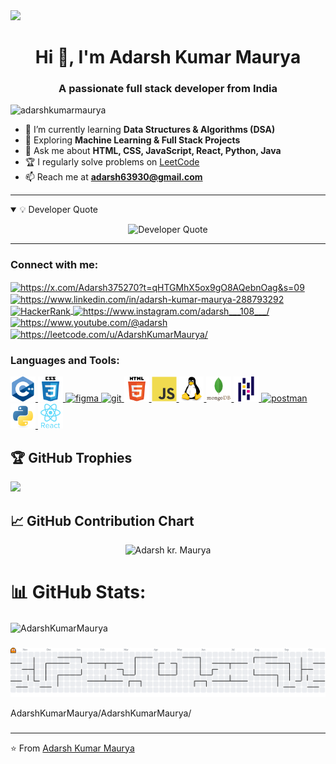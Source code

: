 <img src="https://github.com/Anmol-Baranwal/Cool-GIFs-For-GitHub/assets/74038190/d48893bd-0757-481c-8d7e-ba3e163feae7" />

<h1 align="center">Hi 👋, I'm Adarsh Kumar Maurya</h1>
<h3 align="center">A passionate full stack developer from India</h3>

<p align="left">
  <img src="https://komarev.com/ghpvc/?username=AdarshKumarMaurya&label=Profile%20views&color=0e75b6&style=flat" alt="adarshkumarmaurya" />
</p>


- 🌱 I’m currently learning **Data Structures & Algorithms (DSA)**
- 🧠 Exploring **Machine Learning & Full Stack Projects**
- 💬 Ask me about **HTML, CSS, JavaScript, React, Python, Java**
- 🏆 I regularly solve problems on [LeetCode](https://leetcode.com/u/AdarshKumarMaurya/)
- 📫 Reach me at **adarsh63930@gmail.com**


<hr>
<details open>
<summary>💡 Developer Quote</summary>
<p align="center">
  <img src="https://readme-typing-svg.demolab.com?font=Fira+Code&duration=3000&pause=2000&color=6366F1&center=true&vCenter=true&width=800&lines=The+people+who+are+crazy+enough+to+think+they+can+change+the+world;are+the+ones+who+do.++-+Steve+Jobs" alt="Developer Quote"/>
</p>
</details>
<hr>


### Connect with me:
<p align="left">
<a href="https://x.com/Adarsh375270?t=qHTGMhX5ox9gO8AQebnOag&s=09" target="blank"><img align="center" src="https://raw.githubusercontent.com/rahuldkjain/github-profile-readme-generator/master/src/images/icons/Social/twitter.svg" alt="https://x.com/Adarsh375270?t=qHTGMhX5ox9gO8AQebnOag&s=09" height="30" width="40" /></a>
<a href="https://www.linkedin.com/in/adarsh-kumar-maurya-288793292" target="blank"><img align="center" src="https://raw.githubusercontent.com/rahuldkjain/github-profile-readme-generator/master/src/images/icons/Social/linked-in-alt.svg" alt="https://www.linkedin.com/in/adarsh-kumar-maurya-288793292" height="30" width="40" /></a>
<a href="https://www.hackerrank.com/profile/adarsh63930" target="blank">
  <img align="center" src="https://raw.githubusercontent.com/rahuldkjain/github-profile-readme-generator/master/src/images/icons/Social/hackerrank.svg" alt="HackerRank" height="30" width="40" />
</a>
<a href="https://www.instagram.com/adarsh___108___/" target="blank"><img align="center" src="https://raw.githubusercontent.com/rahuldkjain/github-profile-readme-generator/master/src/images/icons/Social/instagram.svg" alt="https://www.instagram.com/adarsh___108___/" height="30" width="40" /></a>
<a href="https://www.youtube.com/@adarsh" target="blank"><img align="center" src="https://raw.githubusercontent.com/rahuldkjain/github-profile-readme-generator/master/src/images/icons/Social/youtube.svg" alt="https://www.youtube.com/@adarsh" height="30" width="40" /></a>
<a href="https://leetcode.com/u/AdarshKumarMaurya/" target="blank"><img align="center" src="https://raw.githubusercontent.com/rahuldkjain/github-profile-readme-generator/master/src/images/icons/Social/leet-code.svg" alt="https://leetcode.com/u/AdarshKumarMaurya/" height="30" width="40" /></a>
</p>

### Languages and Tools:
<p align="left"> <a href="https://www.w3schools.com/cpp/" target="_blank" rel="noreferrer"> <img src="https://raw.githubusercontent.com/devicons/devicon/master/icons/cplusplus/cplusplus-original.svg" alt="cplusplus" width="40" height="40"/> </a> <a href="https://www.w3schools.com/css/" target="_blank" rel="noreferrer"> <img src="https://raw.githubusercontent.com/devicons/devicon/master/icons/css3/css3-original-wordmark.svg" alt="css3" width="40" height="40"/> </a> <a href="https://www.figma.com/" target="_blank" rel="noreferrer"> <img src="https://www.vectorlogo.zone/logos/figma/figma-icon.svg" alt="figma" width="40" height="40"/> </a> <a href="https://git-scm.com/" target="_blank" rel="noreferrer"> <img src="https://www.vectorlogo.zone/logos/git-scm/git-scm-icon.svg" alt="git" width="40" height="40"/> </a> <a href="https://www.w3.org/html/" target="_blank" rel="noreferrer"> <img src="https://raw.githubusercontent.com/devicons/devicon/master/icons/html5/html5-original-wordmark.svg" alt="html5" width="40" height="40"/> </a> <a href="https://developer.mozilla.org/en-US/docs/Web/JavaScript" target="_blank" rel="noreferrer"> <img src="https://raw.githubusercontent.com/devicons/devicon/master/icons/javascript/javascript-original.svg" alt="javascript" width="40" height="40"/> </a> <a href="https://www.linux.org/" target="_blank" rel="noreferrer"> <img src="https://raw.githubusercontent.com/devicons/devicon/master/icons/linux/linux-original.svg" alt="linux" width="40" height="40"/> </a> <a href="https://www.mongodb.com/" target="_blank" rel="noreferrer"> <img src="https://raw.githubusercontent.com/devicons/devicon/master/icons/mongodb/mongodb-original-wordmark.svg" alt="mongodb" width="40" height="40"/> </a> <a href="https://pandas.pydata.org/" target="_blank" rel="noreferrer"> <img src="https://raw.githubusercontent.com/devicons/devicon/2ae2a900d2f041da66e950e4d48052658d850630/icons/pandas/pandas-original.svg" alt="pandas" width="40" height="40"/> </a> <a href="https://postman.com" target="_blank" rel="noreferrer"> <img src="https://www.vectorlogo.zone/logos/getpostman/getpostman-icon.svg" alt="postman" width="40" height="40"/> </a> <a href="https://www.python.org" target="_blank" rel="noreferrer"> <img src="https://raw.githubusercontent.com/devicons/devicon/master/icons/python/python-original.svg" alt="python" width="40" height="40"/> </a> <a href="https://reactjs.org/" target="_blank" rel="noreferrer"> <img src="https://raw.githubusercontent.com/devicons/devicon/master/icons/react/react-original-wordmark.svg" alt="react" width="40" height="40"/> </a> </p>

## 🏆 GitHub Trophies
![](https://adarshkumarmaurya.github.io/-Portfolio/github_trophy.svg)

## 📈 GitHub Contribution Chart
<p align="center">
    <img src="https://adarshkumarmaurya.github.io/-Portfolio/github_controbuter.svg" alt="Adarsh kr. Maurya" />
</p>



# 📊 GitHub Stats:
<p><img align="center" src="https://github-readme-streak-stats.herokuapp.com/?user=AdarshKumarMaurya&" alt="AdarshKumarMaurya" /></p>


###

<!-- <picture>
 <source media="(prefers-color-scheme: dark)" srcset="https://adarshkumarmaurya.github.io/-Portfolio/pacman-contribution-graph.svg">
 <source media="(prefers-color-scheme: light)" srcset="https://adarshkumarmaurya.github.io/-Portfolio/pacman-contribution-graph.svg">
 <img alt="pacman contribution graph" src="https://adarshkumarmaurya.github.io/-Portfolio/pacman-contribution-graph.svg">
</picture> -->
<picture>
 <source media="(prefers-color-scheme: dark)" srcset="https://raw.githubusercontent.com/AdarshKumarMaurya/AdarshKumarMaurya/output/pacman-contribution-graph-dark.svg">
 <source media="(prefers-color-scheme: light)" srcset="https://raw.githubusercontent.com/AdarshKumarMaurya/AdarshKumarMaurya/output/pacman-contribution-graph.svg">
 <img alt="pacman contribution graph" src="https://raw.githubusercontent.com/AdarshKumarMaurya/AdarshKumarMaurya/output/pacman-contribution-graph.svg">
</picture>

AdarshKumarMaurya/AdarshKumarMaurya/

###
---
⭐️ From [Adarsh Kumar Maurya](https://github.com/AdarshKumarMaurya)

